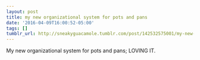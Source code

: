 ```yaml
---
layout: post
title: my new organizational system for pots and pans
date: '2016-04-09T16:00:52-05:00'
tags: []
tumblr_url: http://sneakyguacamole.tumblr.com/post/142532575001/my-new-organizational-system-for-pots-and-pans
---
```

My new organizational system for pots and pans; LOVING IT.

